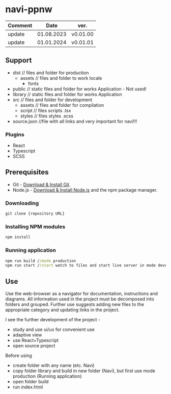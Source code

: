 # navi-ppnw

| Comment | Date |ver. |
| ------ | ------ |------ |
| update | 01.08.2023 | v0.01.00 |
| update | 01.01.2024 | v0.01.01 |

## Support

- dist // files and folder for production
  - assets  // files and folder to work locale
    - fonts
- public // static files and folder for works Application - Not used!
- library // static files and folder for works Application
- src // files and folder for development
  - assets // files and folder for compilation
  - script // files scripts .tsx
  - styles // files styles .scss
- source.json //file with all links and very important for navi!!!

### Plugins

- React
- Typescript
- SCSS
<!-- - Eslint -->
<!-- - Prettier -->

## Prerequisites

- Git - [Download & Install Git](https://git-scm.com/downloads).
- Node.js - [Download & Install Node.js](https://nodejs.org/en/download/) and the npm package manager.

### Downloading

```cmd
git clone {repository URL}
```

### Installing NPM modules

```cmd
npm install
```

### Running application

```cmd
npm run build //mode production
npm run start //start watch to files and start live server in mode developer
```

<!-- Check file from Eslint in folder src before running app

```cmd
npm run lint
```

Check and Write file Prettier in folder src before running app

```cmd
npm run prettier
``` -->

## Use

Use the web-browser as a navigator for documentation, instructions and diagrams.
All information used in the project must be decomposed into folders and grouped.
Further use suggests adding new files to the appropriate category and updating links in the project.

I see the further development of the project -

- study and use ui/ux for convenient use
- adaptive view
- use React+Typescript
- open source project

Before using

- create folder with any name (etc. Navi)
- copy folder library and build in new folder (Navi), but first use mode production (Running application)
- open folder build
- run index.html
